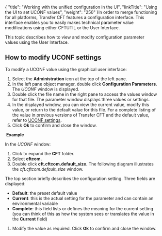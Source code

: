 {
    "title": "Working with the unified configuration in the UI",
    "linkTitle": "Using the UI to set UCONF values",
    "weight": "250"
}In order to merge functioning for all platforms, Transfer CFT features
a configuration interface. This interface enables you to easily makes
technical parameter value modifications using either CFTUTIL or the User Interface.

This topic describes how to view and modify configuration parameter
values using the User Interface.

## How to modify UCONF settings

To modify a UCONF value using the graphical user interface:

1. Select the **Administration**
    icon at the top of the left pane.
1. In the left pane object manager,
    double click <span style="font-weight: bold;">Configuration Parameters</span>.
    The <span style="font-style: italic;">UCONF</span> window is displayed.
1. Double click the file name
    in the right pane to access the values window for that file. The parameter
    window displays three values or settings.
1. In the displayed window, you
    can view the current value, modify this value, or return to the default
    value for this file. For a complete listing of the value in previous versions
    of Transfer CFT and the default value, refer to [UCONF
    settings](../).
1. Click <span style="font-weight: bold;">Ok</span>
    to confirm and close the window.

 <span style="font-weight: bold;">Example</span>

In the <span style="font-style: italic;">UCONF </span>window:

1. Click to expand the <span style="font-weight: bold;">CFT</span>
    folder.
1. Select <span style="font-weight: bold;">cftcom</span>.
1. Double click <span style="font-weight: bold;">cft.cftcom.default\_size</span>.
    The following diagram illustrates the <span style="font-style: italic;">cft.cftcom.default\_size</span> window.

The top section briefly describes the configuration
setting. Three fields are displayed:

- <span style="font-weight: bold;">Default</span>:
    the preset default value
- <span style="font-weight: bold;">Current</span>:
    this is the actual setting for the parameter and can contain an environmental
    variable
- <span style="font-weight: bold;">Complete</span>:
    this field lists or defines the meaning for the current setting (you can
    think of this as how the system sees or translates the value in the <span style="font-weight: bold;">Current</span> field)

1. Modify the value as required.
    Click <span style="font-weight: bold;">Ok</span> to confirm and close
    the window.

 

 
